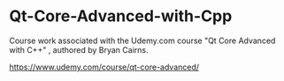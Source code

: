 # Qt-Core-Advanced-with-Cpp
Course work associated with the Udemy.com course "Qt Core Advanced with C++" , authored by Bryan Cairns.

https://www.udemy.com/course/qt-core-advanced/
